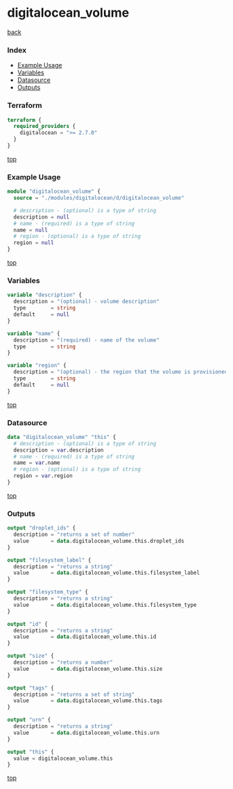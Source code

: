 # digitalocean_volume

[back](../digitalocean.md)

### Index

- [Example Usage](#example-usage)
- [Variables](#variables)
- [Datasource](#datasource)
- [Outputs](#outputs)

### Terraform

```terraform
terraform {
  required_providers {
    digitalocean = ">= 2.7.0"
  }
}
```

[top](#index)

### Example Usage

```terraform
module "digitalocean_volume" {
  source = "./modules/digitalocean/d/digitalocean_volume"

  # description - (optional) is a type of string
  description = null
  # name - (required) is a type of string
  name = null
  # region - (optional) is a type of string
  region = null
}
```

[top](#index)

### Variables

```terraform
variable "description" {
  description = "(optional) - volume description"
  type        = string
  default     = null
}

variable "name" {
  description = "(required) - name of the volume"
  type        = string
}

variable "region" {
  description = "(optional) - the region that the volume is provisioned in"
  type        = string
  default     = null
}
```

[top](#index)

### Datasource

```terraform
data "digitalocean_volume" "this" {
  # description - (optional) is a type of string
  description = var.description
  # name - (required) is a type of string
  name = var.name
  # region - (optional) is a type of string
  region = var.region
}
```

[top](#index)

### Outputs

```terraform
output "droplet_ids" {
  description = "returns a set of number"
  value       = data.digitalocean_volume.this.droplet_ids
}

output "filesystem_label" {
  description = "returns a string"
  value       = data.digitalocean_volume.this.filesystem_label
}

output "filesystem_type" {
  description = "returns a string"
  value       = data.digitalocean_volume.this.filesystem_type
}

output "id" {
  description = "returns a string"
  value       = data.digitalocean_volume.this.id
}

output "size" {
  description = "returns a number"
  value       = data.digitalocean_volume.this.size
}

output "tags" {
  description = "returns a set of string"
  value       = data.digitalocean_volume.this.tags
}

output "urn" {
  description = "returns a string"
  value       = data.digitalocean_volume.this.urn
}

output "this" {
  value = digitalocean_volume.this
}
```

[top](#index)